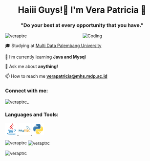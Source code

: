 <h1 align="center">Haiii Guys!👋 I'm Vera Patricia 🤎</h1>
<h3 align="center">"Do your best at every opportunity that you have."</h3>
<img align="right" alt="Coding" width="250" src="https://tutorialaplikasi.com/wp-content/uploads/2016/09/Animasi-bergerak-spongeboob.gif"

<p align="left"> <img src="https://komarev.com/ghpvc/?username=veraptrc&label=Profile%20views&color=0e75b6&style=flat" alt="veraptrc" /> </p>

🎓 Studying at [Multi Data Palembang University](https://mdp.ac.id/)

🌱 I’m currently learning **Java and Mysql**

💬 Ask me about **anything!**

📫 How to reach me **verapatricia@mhs.mdp.ac.id**

<h3 align="left">Connect with me:</h3>
<p align="left">
<a href="https://instagram.com/veraptrc_" target="blank"><img align="center" src="https://raw.githubusercontent.com/rahuldkjain/github-profile-readme-generator/master/src/images/icons/Social/instagram.svg" alt="veraptrc_" height="30" width="40" /></a>
</p>

<h3 align="left">Languages and Tools:</h3>
<p align="left"> <a href="https://www.java.com" target="_blank" rel="noreferrer"> <img src="https://raw.githubusercontent.com/devicons/devicon/master/icons/java/java-original.svg" alt="java" width="40" height="40"/> </a> <a href="https://www.mysql.com/" target="_blank" rel="noreferrer"> <img src="https://raw.githubusercontent.com/devicons/devicon/master/icons/mysql/mysql-original-wordmark.svg" alt="mysql" width="40" height="40"/> </a> <a href="https://www.python.org" target="_blank" rel="noreferrer"> <img src="https://raw.githubusercontent.com/devicons/devicon/master/icons/python/python-original.svg" alt="python" width="40" height="40"/> </a> </p>

<p><img align="left" src="https://github-readme-stats.vercel.app/api/top-langs?username=veraptrc&show_icons=true&locale=en&layout=compact" alt="veraptrc" /></p>

<p>&nbsp;<img align="center" src="https://github-readme-stats.vercel.app/api?username=veraptrc&show_icons=true&locale=en" alt="veraptrc" /></p>

<p><img align="center" src="https://github-readme-streak-stats.herokuapp.com/?user=veraptrc&" alt="veraptrc" /></p>
